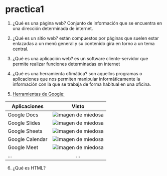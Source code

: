 # practica1

1. ¿Qué es una página web?
Conjunto de información que se encuentra en una dirección determinada de internet.

2. ¿Qué es un sitio web?
están compuestos por páginas que suelen estar enlazadas a un menú general y su contenido gira en torno a un tema central. 

3. ¿Qué es una aplicación web?
es un software cliente-servidor que permite realizar funciones determinadas en internet

4. ¿Qué es una herramienta ofimática?
son aquellos programas o aplicaciones que nos permiten manipular informáticamente la información con la que se trabaja de forma habitual en una oficina.

5. [Herramientas de Google:](https://tetris.com/play-tetris/ "Herramientas de Google:")

|Aplicaciones |Visto |
|----------|:----------:|
|Google Docs|![imagen de miedosa](https://github.com/mrcsflx/practica1/blob/main/Check_mark.jpg.png "horror")|
|Google Slides|![imagen de miedosa](https://github.com/mrcsflx/practica1/blob/main/Check_mark.jpg.png "horror")|
|Google Sheets|![imagen de miedosa](https://github.com/mrcsflx/practica1/blob/main/Check_mark.jpg.png "horror")|
|Google Calendar|![imagen de miedosa](https://github.com/mrcsflx/practica1/blob/main/1f5d3.png "horror")|
|Google Meet|![imagen de miedosa](https://github.com/mrcsflx/practica1/blob/main/1f5a5.png "horror")|
|...|...|

6. ¿Qué es HTML?